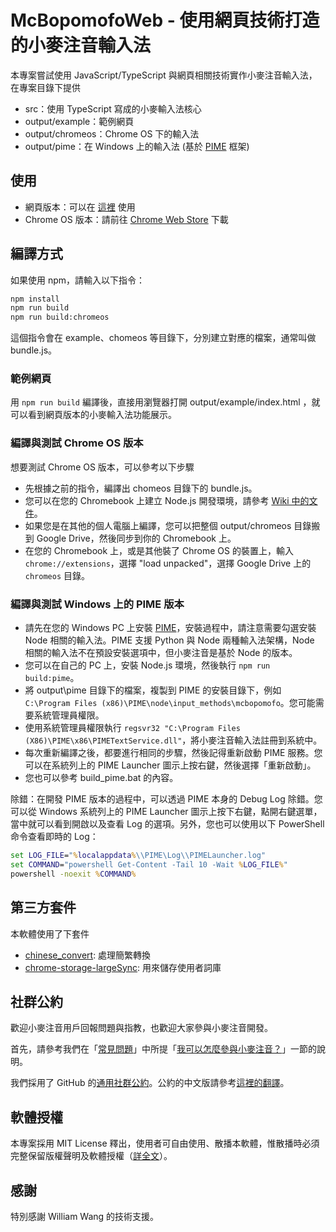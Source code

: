 # McBopomofoWeb - 使用網頁技術打造的小麥注音輸入法

本專案嘗試使用 JavaScript/TypeScript 與網頁相關技術實作小麥注音輸入法，在專案目錄下提供

- src：使用 TypeScript 寫成的小麥輸入法核心
- output/example：範例網頁
- output/chromeos：Chrome OS 下的輸入法
- output/pime：在 Windows 上的輸入法 (基於 [PIME](https://github.com/EasyIME/PIME) 框架)

## 使用

- 網頁版本：可以在 [這裡](https://openvanilla.github.io/McBopomofoWeb/) 使用
- Chrome OS 版本：請前往 [Chrome Web Store](https://chromewebstore.google.com/detail/pkjjfjnlglfhgfaipoempeaghmpfakkg) 下載

## 編譯方式

如果使用 npm，請輸入以下指令：

```sh
npm install
npm run build
npm run build:chromeos
```

這個指令會在 example、chomeos 等目錄下，分別建立對應的檔案，通常叫做 bundle.js。

### 範例網頁

用 `npm run build` 編譯後，直接用瀏覽器打開 output/example/index.html ，就可以看到網頁版本的小麥輸入法功能展示。

### 編譯與測試 Chrome OS 版本

想要測試 Chrome OS 版本，可以參考以下步驟

- 先根據之前的指令，編譯出 chomeos 目錄下的 bundle.js。
- 您可以在您的 Chromebook 上建立 Node.js 開發環境，請參考 [Wiki 中的文件](https://github.com/openvanilla/McBopomofoWeb/wiki/Chrome-OS-%E8%BC%B8%E5%85%A5%E6%B3%95%E9%96%8B%E7%99%BC)。
- 如果您是在其他的個人電腦上編譯，您可以把整個 output/chromeos 目錄搬到 Google Drive，然後同步到你的 Chromebook 上。
- 在您的 Chromebook 上，或是其他裝了 Chrome OS 的裝置上，輸入 `chrome://extensions`，選擇 "load unpacked"，選擇 Google Drive 上的 `chromeos` 目錄。

### 編譯與測試 Windows 上的 PIME 版本

- 請先在您的 Windows PC 上安裝 [PIME](https://github.com/EasyIME/PIME/releases)，安裝過程中，請注意需要勾選安裝 Node 相關的輸入法。PIME 支援 Python 與 Node 兩種輸入法架構，Node 相關的輸入法不在預設安裝選項中，但小麥注音是基於 Node 的版本。
- 您可以在自己的 PC 上，安裝 Node.js 環境，然後執行 `npm run build:pime`。
- 將 output\pime 目錄下的檔案，複製到 PIME 的安裝目錄下，例如 `C:\Program Files (x86)\PIME\node\input_methods\mcbopomofo`。您可能需要系統管理員權限。
- 使用系統管理員權限執行 `regsvr32 "C:\Program Files (X86)\PIME\x86\PIMETextService.dll"`，將小麥注音輸入法註冊到系統中。
- 每次重新編譯之後，都要進行相同的步驟，然後記得重新啟動 PIME 服務。您可以在系統列上的 PIME Launcher 圖示上按右鍵，然後選擇「重新啟動」。
- 您也可以參考 build_pime.bat 的內容。

除錯：在開發 PIME 版本的過程中，可以透過 PIME 本身的 Debug Log 除錯。您可以從 Windows 系統列上的 PIME Launcher 圖示上按下右鍵，點開右鍵選單，當中就可以看到開啟以及查看 Log 的選項。另外，您也可以使用以下 PowerShell 命令查看即時的 Log：

```bat
set LOG_FILE="%localappdata%\\PIME\Log\\PIMELauncher.log"
set COMMAND="powershell Get-Content -Tail 10 -Wait %LOG_FILE%"
powershell -noexit %COMMAND%
```

## 第三方套件

本軟體使用了下套件

- [chinese_convert](https://github.com/ccckmit/chinese_convert): 處理簡繁轉換
- [chrome-storage-largeSync](https://github.com/dtuit/chrome-storage-largeSync): 用來儲存使用者詞庫

## 社群公約

歡迎小麥注音用戶回報問題與指教，也歡迎大家參與小麥注音開發。

首先，請參考我們在「[常見問題](https://github.com/openvanilla/McBopomofo/wiki/常見問題)」中所提「[我可以怎麼參與小麥注音？](https://github.com/openvanilla/McBopomofo/wiki/常見問題#我可以怎麼參與小麥注音)」一節的說明。

我們採用了 GitHub 的[通用社群公約](https://github.com/openvanilla/McBopomofo/blob/master/CODE_OF_CONDUCT.md)。公約的中文版請參考[這裡的翻譯](https://www.contributor-covenant.org/zh-tw/version/1/4/code-of-conduct/)。

## 軟體授權

本專案採用 MIT License 釋出，使用者可自由使用、散播本軟體，惟散播時必須完整保留版權聲明及軟體授權（[詳全文](https://github.com/openvanilla/McBopomofo/blob/master/LICENSE.txt)）。

## 感謝

特別感謝 William Wang 的技術支援。
